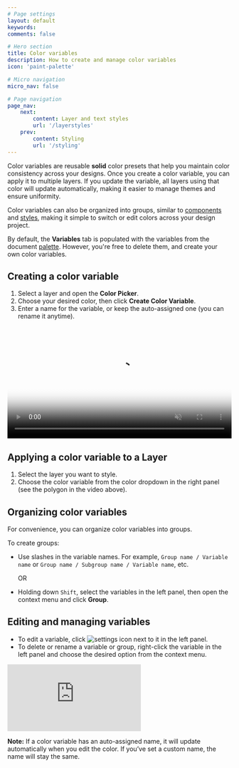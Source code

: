```yaml
---
# Page settings
layout: default
keywords:
comments: false

# Hero section
title: Color variables
description: How to create and manage color variables
icon: 'paint-palette'

# Micro navigation
micro_nav: false

# Page navigation
page_nav:
    next:
        content: Layer and text styles
        url: '/layerstyles'
    prev:
        content: Styling
        url: '/styling'
---
```



Color variables are reusable **solid** color presets that help you maintain color consistency across your designs. Once you create a color variable, you can apply it to multiple layers. If you update the variable, all layers using that color will update automatically, making it easier to manage themes and ensure uniformity.

Color variables can also be organized into groups, similar to <a href="https://lunacy.docs.icons8.com/components/" target="_blank">components</a> and <a href="https://lunacy.docs.icons8.com/layerstyles/" target="_blank">styles</a>, making it simple to switch or edit colors across your design project.

By default, the **Variables** tab is populated with the variables from the document <a href="https://lunacy.docs.icons8.com/layerstyles/#color-palettes-and-auto-shape-colors" target="_blank">palette</a>. However, you're free to delete them, and create your own color variables.


## Creating a color variable

1. Select a layer and open the **Color Picker**.
2. Choose your desired color, then click **Create Color Variable**.
3. Enter a name for the variable, or keep the auto-assigned one (you can rename it anytime).

<video autoplay="" muted="" loop="" playsinline="" width="100%" poster="/public/colorvariables_ph.png" height="auto"><source src="/public/colorvariables.mp4" type="video/mp4"></video>

## Applying a color variable to a Layer

1. Select the layer you want to style.
2. Choose the color variable from the color dropdown in the right panel (see the polygon in the video above).


## Organizing color variables

For convenience, you can organize color variables into groups.

To create groups:

* Use slashes in the variable names. For example, `Group name / Variable name` or `Group name / Subgroup name / Variable name`, etc.

  OR

* Holding down `Shift`, select the variables in the left panel, then open the context menu and click **Group**.


## Editing and managing variables

- To edit a variable, click ![settings icon](/public/settingsicon.png) next to it in the left panel.
- To delete or rename a variable or group, right-click the variable in the left panel and choose the desired option from the context menu.

<embed type="image/svg+xml" alt="managing_color variables" src="https://cdn-eu.icons8.com/docs/Dko8QE6mZ06fz2gAGGUBbA/t1HQ0MFTT0GYedRnK3ODZw.svg" /> 


<div class="callout callout--info">
    <p><strong>Note:</strong> If a color variable has an auto-assigned name, it will update automatically when you edit the color. If you’ve set a custom name, the name will stay the same. </p>
</div>